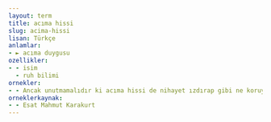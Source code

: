 ```yaml
---
layout: term
title: acıma hissi
slug: acima-hissi
lisan: Türkçe
anlamlar:
- ► acıma duygusu
ozellikler:
- - isim
  - ruh bilimi
ornekler:
- - Ancak unutmamalıdır ki acıma hissi de nihayet ızdırap gibi ne koruyucudur ne de fenalık edici!
orneklerkaynak:
- - Esat Mahmut Karakurt
---
```

